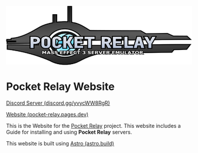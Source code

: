 <img src="https://raw.githubusercontent.com/PocketRelay/.github/main/assets/logo-new-text.svg" width="100%" height="160px">

# Pocket Relay Website

[Discord Server (discord.gg/yvycWW8RgR)](https://discord.gg/yvycWW8RgR)

[Website (pocket-relay.pages.dev)](https://pocket-relay.pages.dev/)

This is the Website for the [Pocket Relay](https://github.com/PocketRelay) project. This website includes a Guide for installing and using **Pocket Relay** servers.

This website is built using [Astro (astro.build)](https://astro.build/)
